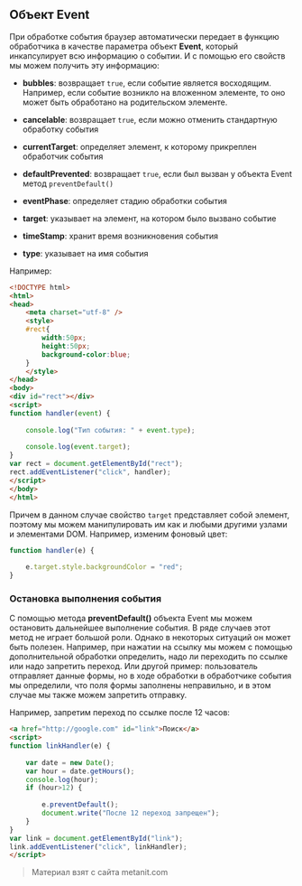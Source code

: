 ## Объект Event

При обработке события браузер автоматически передает в функцию обработчика в качестве параметра объект **Event**, который инкапсулирует всю информацию о событии. И с помощью его свойств мы можем получить эту информацию:

- **bubbles**: возвращает `true`, если событие является восходящим. Например, если событие возникло на вложенном элементе, то 
оно может быть обработано на родительском элементе.

- **cancelable**: возвращает `true`, если можно отменить стандартную обработку события

- **currentTarget**: определяет элемент, к которому прикреплен обработчик события

- **defaultPrevented**: возвращает `true`, если был вызван у объекта Event метод `preventDefault()`

- **eventPhase**: определяет стадию обработки события

- **target**: указывает на элемент, на котором было вызвано событие

- **timeStamp**: хранит время возникновения события

- **type**: указывает на имя события

Например:

```html
<!DOCTYPE html>
<html>
<head>
    <meta charset="utf-8" />
    <style>
    #rect{
        width:50px;
        height:50px;
        background-color:blue;
    }
    </style>
</head>
<body>
<div id="rect"></div>
<script>
function handler(event) {
    
    console.log("Тип события: " + event.type);
    
    console.log(event.target);
}
var rect = document.getElementById("rect");
rect.addEventListener("click", handler);
</script>
</body>
</html>
```

Причем в данном случае свойство `target` представляет собой элемент, поэтому мы можем манипулировать им как и любыми другими узлами и элементами DOM. Например, изменим фоновый цвет:

```js
function handler(e) {
    
    e.target.style.backgroundColor = "red";
}
```

### Остановка выполнения события

С помощью метода **preventDefault()** объекта Event мы можем остановить дальнейшее выполнение события. В ряде случаев этот метод не играет большой роли. Однако в некоторых ситуаций он может быть полезен. Например, при нажатии на ссылку мы можем с помощью дополнительной обработки определить, надо ли переходить по ссылке или надо запретить переход. Или другой пример: пользователь отправляет данные формы, но в ходе обработки в обработчике события мы определили, что поля формы заполнены неправильно, и в этом случае мы также можем запретить отправку.

Например, запретим переход по ссылке после 12 часов:

```html
<a href="http://google.com" id="link">Поиск</a>
<script>
function linkHandler(e) {
    
    var date = new Date();
    var hour = date.getHours();
    console.log(hour);
    if (hour>12) {
        
        e.preventDefault();
        document.write("После 12 переход запрещен");
    }
}
var link = document.getElementById("link");
link.addEventListener("click", linkHandler);
</script>
```


> Материал взят с сайта metanit.com